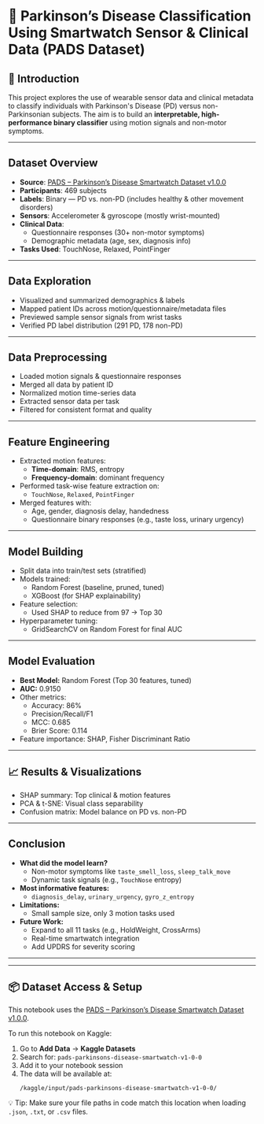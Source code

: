 
# 🧠 Parkinson’s Disease Classification Using Smartwatch Sensor & Clinical Data (PADS Dataset)

## 🧾 Introduction
This project explores the use of wearable sensor data and clinical metadata to classify individuals with Parkinson's Disease (PD) versus non-Parkinsonian subjects. The aim is to build an **interpretable, high-performance binary classifier** using motion signals and non-motor symptoms.

---

## Dataset Overview

- **Source**: [PADS – Parkinson’s Disease Smartwatch Dataset v1.0.0](https://physionet.org/content/parkinsons-disease-smartwatch/1.0.0/)
- **Participants**: 469 subjects
- **Labels**: Binary — PD vs. non-PD (includes healthy & other movement disorders)
- **Sensors**: Accelerometer & gyroscope (mostly wrist-mounted)
- **Clinical Data**:
  - Questionnaire responses (30+ non-motor symptoms)
  - Demographic metadata (age, sex, diagnosis info)
- **Tasks Used**: TouchNose, Relaxed, PointFinger

---

## Data Exploration

- Visualized and summarized demographics & labels
- Mapped patient IDs across motion/questionnaire/metadata files
- Previewed sample sensor signals from wrist tasks
- Verified PD label distribution (291 PD, 178 non-PD)

---

## Data Preprocessing

- Loaded motion signals & questionnaire responses
- Merged all data by patient ID
- Normalized motion time-series data
- Extracted sensor data per task
- Filtered for consistent format and quality

---

## Feature Engineering

- Extracted motion features:
  - **Time-domain**: RMS, entropy
  - **Frequency-domain**: dominant frequency
- Performed task-wise feature extraction on:
  - `TouchNose`, `Relaxed`, `PointFinger`
- Merged features with:
  - Age, gender, diagnosis delay, handedness
  - Questionnaire binary responses (e.g., taste loss, urinary urgency)

---

## Model Building

- Split data into train/test sets (stratified)
- Models trained:
  - Random Forest (baseline, pruned, tuned)
  - XGBoost (for SHAP explainability)
- Feature selection:
  - Used SHAP to reduce from 97 → Top 30
- Hyperparameter tuning:
  - GridSearchCV on Random Forest for final AUC

---

## Model Evaluation

- **Best Model:** Random Forest (Top 30 features, tuned)
- **AUC:** 0.9150
- Other metrics:
  - Accuracy: 86%
  - Precision/Recall/F1
  - MCC: 0.685
  - Brier Score: 0.114
- Feature importance: SHAP, Fisher Discriminant Ratio

---

## 📈 Results & Visualizations

- SHAP summary: Top clinical & motion features
- PCA & t-SNE: Visual class separability
- Confusion matrix: Model balance on PD vs. non-PD

---

## Conclusion

- **What did the model learn?**
  - Non-motor symptoms like `taste_smell_loss`, `sleep_talk_move`
  - Dynamic task signals (e.g., `TouchNose` entropy)
- **Most informative features:**
  - `diagnosis_delay`, `urinary_urgency`, `gyro_z_entropy`
- **Limitations:**
  - Small sample size, only 3 motion tasks used
- **Future Work:**
  - Expand to all 11 tasks (e.g., HoldWeight, CrossArms)
  - Real-time smartwatch integration
  - Add UPDRS for severity scoring

---

---

## 📦 Dataset Access & Setup

This notebook uses the [PADS – Parkinson’s Disease Smartwatch Dataset v1.0.0](https://www.kaggle.com/datasets/eren2222/pads-parkinsons-disease-smartwatch-v1-0-0).

To run this notebook on Kaggle:

1. Go to **Add Data** → **Kaggle Datasets**
2. Search for: `pads-parkinsons-disease-smartwatch-v1-0-0`
3. Add it to your notebook session
4. The data will be available at:
   ```
   /kaggle/input/pads-parkinsons-disease-smartwatch-v1-0-0/
   ```

💡 Tip: Make sure your file paths in code match this location when loading `.json`, `.txt`, or `.csv` files.
